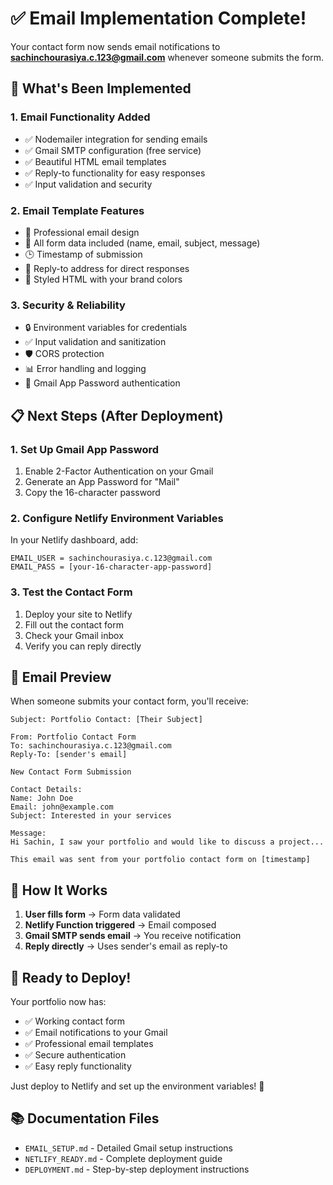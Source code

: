 # ✅ Email Implementation Complete!

Your contact form now sends email notifications to **sachinchourasiya.c.123@gmail.com** whenever someone submits the form.

## 🎯 What's Been Implemented

### 1. **Email Functionality Added**
- ✅ Nodemailer integration for sending emails
- ✅ Gmail SMTP configuration (free service)
- ✅ Beautiful HTML email templates
- ✅ Reply-to functionality for easy responses
- ✅ Input validation and security

### 2. **Email Template Features**
- 📧 Professional email design
- 📝 All form data included (name, email, subject, message)
- 🕒 Timestamp of submission
- 🔄 Reply-to address for direct responses
- 🎨 Styled HTML with your brand colors

### 3. **Security & Reliability**
- 🔒 Environment variables for credentials
- ✅ Input validation and sanitization
- 🛡️ CORS protection
- 📊 Error handling and logging
- 🔐 Gmail App Password authentication

## 📋 Next Steps (After Deployment)

### 1. **Set Up Gmail App Password**
1. Enable 2-Factor Authentication on your Gmail
2. Generate an App Password for "Mail"
3. Copy the 16-character password

### 2. **Configure Netlify Environment Variables**
In your Netlify dashboard, add:
```
EMAIL_USER = sachinchourasiya.c.123@gmail.com
EMAIL_PASS = [your-16-character-app-password]
```

### 3. **Test the Contact Form**
1. Deploy your site to Netlify
2. Fill out the contact form
3. Check your Gmail inbox
4. Verify you can reply directly

## 📧 Email Preview

When someone submits your contact form, you'll receive:

```
Subject: Portfolio Contact: [Their Subject]

From: Portfolio Contact Form
To: sachinchourasiya.c.123@gmail.com
Reply-To: [sender's email]

New Contact Form Submission

Contact Details:
Name: John Doe
Email: john@example.com  
Subject: Interested in your services

Message:
Hi Sachin, I saw your portfolio and would like to discuss a project...

This email was sent from your portfolio contact form on [timestamp]
```

## 🔧 How It Works

1. **User fills form** → Form data validated
2. **Netlify Function triggered** → Email composed
3. **Gmail SMTP sends email** → You receive notification
4. **Reply directly** → Uses sender's email as reply-to

## 🚀 Ready to Deploy!

Your portfolio now has:
- ✅ Working contact form
- ✅ Email notifications to your Gmail
- ✅ Professional email templates
- ✅ Secure authentication
- ✅ Easy reply functionality

Just deploy to Netlify and set up the environment variables! 🎉

## 📚 Documentation Files
- `EMAIL_SETUP.md` - Detailed Gmail setup instructions
- `NETLIFY_READY.md` - Complete deployment guide
- `DEPLOYMENT.md` - Step-by-step deployment instructions
